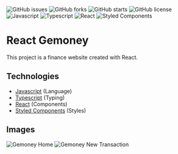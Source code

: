 ![GitHub issues](https://img.shields.io/github/issues/programador404/react_gemoney)
![GitHub forks](https://img.shields.io/github/forks/programador404/react_gemoney)
![GitHub starts](https://img.shields.io/github/stars/programador404/react_gemoney)
![GitHub license](https://img.shields.io/github/license/programador404/react_gemoney)
![Javascript](https://img.shields.io/badge/Javascript-Language-yellow)
![Typescript](https://img.shields.io/badge/Typescript-Language-blue)
![React](https://img.shields.io/badge/React-components-orange)
![Styled Components](https://img.shields.io/badge/StyledComponents-Styles-purple)

# React Gemoney
This project is a finance website created with React.

## Technologies
- [Javascript](https://developer.mozilla.org/pt-BR/docs/Web/JavaScript) (Language)
- [Typescript](https://www.typescriptlang.org/) (Typing)
- [React](https://pt-br.reactjs.org/) (Components)
- [Styled Components](https://styled-components.com/) (Styles)

## Images
![Gemoney Home](https://user-images.githubusercontent.com/48457700/126599425-955b1837-542e-4db7-b81e-1f9cb0c43225.PNG)
![Gemoney New Transaction](https://user-images.githubusercontent.com/48457700/126599433-484aa3c5-34e6-44b7-8929-77b349420671.PNG)
